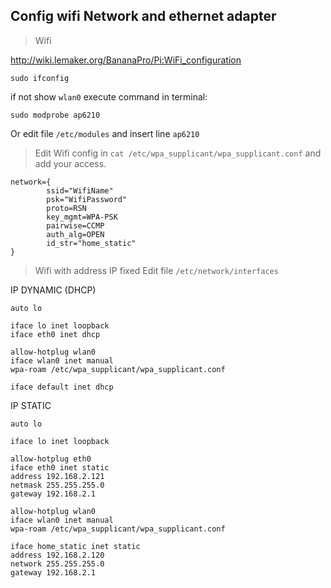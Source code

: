 ## Config wifi Network and ethernet adapter
> Wifi 

http://wiki.lemaker.org/BananaPro/Pi:WiFi_configuration

```
sudo ifconfig
```

if not show `wlan0` execute command in terminal:
```
sudo modprobe ap6210
```
Or edit file `/etc/modules` and insert line `ap6210`


> Edit Wifi config in `cat /etc/wpa_supplicant/wpa_supplicant.conf` and add your access.
```
network={
        ssid="WifiName"
        psk="WifiPassword"
        proto=RSN
        key_mgmt=WPA-PSK
        pairwise=CCMP
        auth_alg=OPEN
        id_str="home_static"
}
```
> Wifi with address IP fixed
Edit file `/etc/network/interfaces`

IP DYNAMIC (DHCP)
```
auto lo

iface lo inet loopback
iface eth0 inet dhcp

allow-hotplug wlan0
iface wlan0 inet manual
wpa-roam /etc/wpa_supplicant/wpa_supplicant.conf

iface default inet dhcp
```
IP STATIC
```
auto lo

iface lo inet loopback

allow-hotplug eth0
iface eth0 inet static
address 192.168.2.121
netmask 255.255.255.0
gateway 192.168.2.1

allow-hotplug wlan0
iface wlan0 inet manual
wpa-roam /etc/wpa_supplicant/wpa_supplicant.conf

iface home_static inet static
address 192.168.2.120
network 255.255.255.0
gateway 192.168.2.1
```
